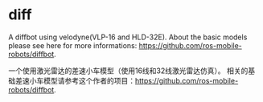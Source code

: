 # diff
A diffbot using velodyne(VLP-16 and HLD-32E).
About the basic models please see here for more informations: https://github.com/ros-mobile-robots/diffbot.

一个使用激光雷达的差速小车模型（使用16线和32线激光雷达仿真）。
相关的基础差速小车模型请参考这个作者的项目：https://github.com/ros-mobile-robots/diffbot.

